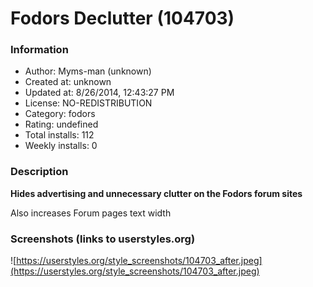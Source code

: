 # Fodors Declutter (104703)

### Information
- Author: Myms-man (unknown)
- Created at: unknown
- Updated at: 8/26/2014, 12:43:27 PM
- License: NO-REDISTRIBUTION
- Category: fodors
- Rating: undefined
- Total installs: 112
- Weekly installs: 0


### Description
<b>Hides advertising and unnecessary clutter on the Fodors forum sites</b>

Also increases Forum pages text width


### Screenshots (links to userstyles.org)
![https://userstyles.org/style_screenshots/104703_after.jpeg](https://userstyles.org/style_screenshots/104703_after.jpeg)


